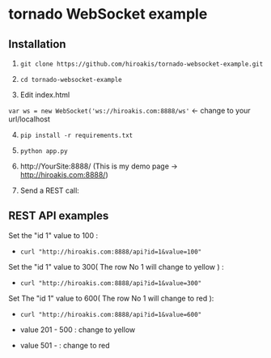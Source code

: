 tornado WebSocket example
=========================

Installation
-------------
1. `git clone https://github.com/hiroakis/tornado-websocket-example.git`

2. `cd tornado-websocket-example`

3. Edit index.html

`var ws = new WebSocket('ws://hiroakis.com:8888/ws'` <- change to your url/localhost

4. `pip install -r requirements.txt`

5. `python app.py`

6. http://YourSite:8888/
(This is my demo page -> http://hiroakis.com:8888/)

7. Send a REST call:

REST API examples
------------------
Set the "id 1" value to 100 :
- `curl "http://hiroakis.com:8888/api?id=1&value=100"`

Set the "id 1" value to 300( The row No 1 will change to yellow ) :
- `curl "http://hiroakis.com:8888/api?id=1&value=300"`

Set The "id 1" value to 600( The row No 1 will change to red ):
- `curl "http://hiroakis.com:8888/api?id=1&value=600"`

- value 201 - 500 : change to yellow
- value 501 - : change to red

